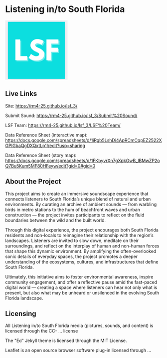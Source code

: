 # Listening in/to South Florida

<img src="assets/LSF_Logo.jpg" alt="LSF Logo" width="200"/>

## Live Links

Site: https://rm4-25.github.io/lsf_3/

Submit Sound: https://rm4-25.github.io/lsf_3/Submit%20Sound/

LSF Team: https://rm4-25.github.io/lsf_3/LSF%20Team/

Data Reference Sheet (interactive map): https://docs.google.com/spreadsheets/d/1iRgb5LshDi4ApRCmCqpEZ2522XGPIGbaQgDXQxtLp1I/edit?usp=sharing

Data Reference Sheet (story map): https://docs.google.com/spreadsheets/d/1FKbyvrXn7gXpkGwB_lBMwZP2oQ7Bu5Kum5MF80HFeyw/edit?gid=0#gid=0 

## About the Project

This project aims to create an immersive soundscape experience that connects listeners to South Florida’s unique blend of natural and urban environments. By curating an archive of ambient sounds — from warbling birds in metro stations to the hum of beachfront waves and urban construction — the project invites participants to reflect on the fluid boundaries between the wild and the built world.

Through this digital experience, the project encourages both South Florida residents and non-locals to reimagine their relationship with the region’s landscapes. Listeners are invited to slow down, meditate on their surroundings, and reflect on the interplay of human and non-human forces that shape this dynamic environment. By amplifying the often-overlooked sonic details of everyday spaces, the project promotes a deeper understanding of the ecosystems, cultures, and infrastructures that define South Florida.

Ultimately, this initiative aims to foster environmental awareness, inspire community engagement, and offer a reflective pause amid the fast-paced digital world — creating a space where listeners can hear not only what is present, but also what may be unheard or unsilenced in the evolving South Florida landscape.

## Licensing

All Listening in/to South Florida media (pictures, sounds, and content) is licensed through the CC- ... license 

The "Ed" Jekyll theme is licensed through the MIT License. 

Leaflet is an open source browser software plug-in licensed through ... 
